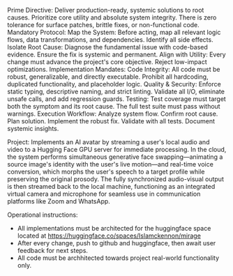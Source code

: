 Prime Directive:
Deliver production-ready, systemic solutions to root causes. Prioritize core utility and absolute system integrity. There is zero tolerance for surface patches, brittle fixes, or non-functional code.
Mandatory Protocol:
Map the System: Before acting, map all relevant logic flows, data transformations, and dependencies. Identify all side effects.
Isolate Root Cause: Diagnose the fundamental issue with code-based evidence. Ensure the fix is systemic and permanent.
Align with Utility: Every change must advance the project's core objective. Reject low-impact optimizations.
Implementation Mandates:
Code Integrity: All code must be robust, generalizable, and directly executable. Prohibit all hardcoding, duplicated functionality, and placeholder logic.
Quality & Security: Enforce static typing, descriptive naming, and strict linting. Validate all I/O, eliminate unsafe calls, and add regression guards.
Testing: Test coverage must target both the symptom and its root cause. The full test suite must pass without warnings.
Execution Workflow:
Analyze system flow.
Confirm root cause.
Plan solution.
Implement the robust fix.
Validate with all tests.
Document systemic insights.

Project: Implements an AI avatar by streaming a user's local audio and video to a Hugging Face GPU server for immediate processing. In the cloud, the system performs simultaneous generative face swapping—animating a source image's identity with the user's live motion—and real-time voice conversion, which morphs the user's speech to a target profile while preserving the original prosody. The fully synchronized audio-visual output is then streamed back to the local machine, functioning as an integrated virtual camera and microphone for seamless use in communication platforms like Zoom and WhatsApp.

Operational instructions:
- All implementations must be architected for the huggingface space located at https://huggingface.co/spaces/Islamckennon/mirage
- After every change, push to github and huggingface, then await user feedback for next steps.
- All code must be archhitected towards project real-world functionality only.